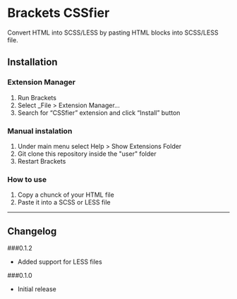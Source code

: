 Brackets CSSfier
====================

Convert HTML into SCSS/LESS by pasting HTML blocks into SCSS/LESS file.

## Installation ##

### Extension Manager
1. Run Brackets
2. Select _File > Extension Manager...
3. Search for “CSSfier” extension and click “Install” button

### Manual instalation
1. Under main menu select Help > Show Extensions Folder
2. Git clone this repository inside the "user" folder
3. Restart Brackets

### How to use
1. Copy a chunck of your HTML file
2. Paste it into a SCSS or LESS file

----------------

## Changelog ##

###0.1.2
- Added support for LESS files

###0.1.0
- Initial release

